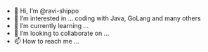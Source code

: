 - 👋 Hi, I’m @ravi-shippo
- 👀 I’m interested in ...
coding with Java, GoLang and many others
- 🌱 I’m currently learning ...
- 💞️ I’m looking to collaborate on ...
- 📫 How to reach me ...

<!---
ravi-shippo/ravi-shippo is a ✨ special ✨ repository because its `README.md` (this file) appears on your GitHub profile.
You can click the Preview link to take a look at your changes.
--->
